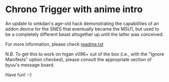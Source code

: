 # Chrono Trigger with anime intro

An update to smkdan's age-old hack demonstrating the capabilities of an addon device for the SNES that eventually became the MSU1, but used to be a completely different beast altogether up until the latter was conceived.

For more information, please check [readme.txt](https://github.com/Ramsis-SNES/ct-anime-intro/blob/master/readme.txt)

N.B. To get this to work on higan v096+ out of the box (i.e., with the "Ignore Manifests" option checked), please consult the appropriate section of byuu's message board.

Have fun! :-)